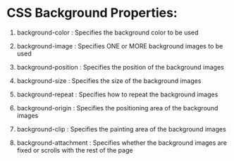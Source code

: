 # CSS Background Properties:

1. background-color : Specifies the background color to be used

2. background-image : Specifies ONE or MORE background images to be used

3. background-position : Specifies the position of the background images

4. background-size : Specifies the size of the background images

5. background-repeat : Specifies how to repeat the background images

6. background-origin : Specifies the positioning area of the background images

7. background-clip : Specifies the painting area of the background images

8. background-attachment : Specifies whether the background images are fixed or scrolls with the rest of the page

